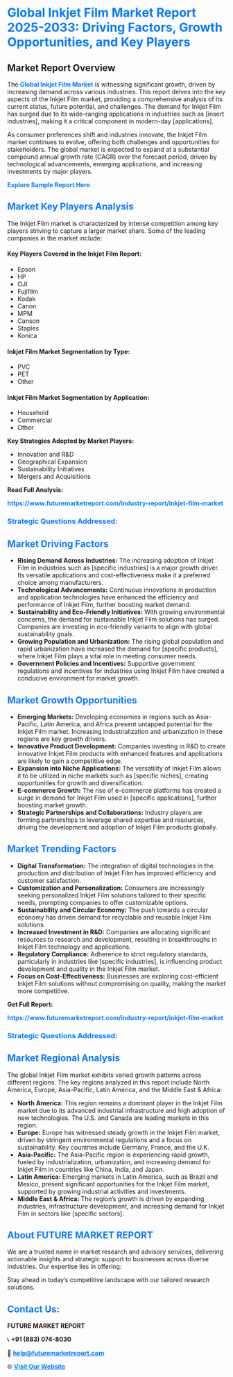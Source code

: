 <h1 style="color: #007BFF;">Global Inkjet Film Market Report 2025-2033: Driving Factors, Growth Opportunities, and Key Players</h1>

<section id="overview">
<h2>Market Report Overview</h2>
<p>The <a href="https://www.futuremarketreport.com/industry-report/inkjet-film-market" style="color: #007BFF; text-decoration: none;"><strong>Global Inkjet Film Market</strong></a> is witnessing significant growth, driven by increasing demand across various industries. This report delves into the key aspects of the Inkjet Film market, providing a comprehensive analysis of its current status, future potential, and challenges. The demand for Inkjet Film has surged due to its wide-ranging applications in industries such as [insert industries], making it a critical component in modern-day [applications].</p>
<p>As consumer preferences shift and industries innovate, the Inkjet Film market continues to evolve, offering both challenges and opportunities for stakeholders. The global market is expected to expand at a substantial compound annual growth rate (CAGR) over the forecast period, driven by technological advancements, emerging applications, and increasing investments by major players.</p>
</section>

<section id="overview">
<p><a href="https://www.futuremarketreport.com/request-sample/reportId=97753" style="color: #007BFF; text-decoration: none;"><strong>Explore Sample Report Here</strong></a></p>
</section>

<section id="key-players">
<h2 style="color: #007BFF;">Market Key Players Analysis</h2>
<p>The Inkjet Film market is characterized by intense competition among key players striving to capture a larger market share. Some of the leading companies in the market include:</p>
<h4>Key Players Covered in the Inkjet Film Report:</h4>
<ul><li>Epson</li><li>HP</li><li>OJI</li><li>Fujifilm</li><li>Kodak</li><li>Canon</li><li>MPM</li><li>Canson</li><li>Staples</li><li>Konica</li></ul>
<h4>Inkjet Film Market Segmentation by Type:</h4>
<ul><li>PVC</li><li>PET</li><li>Other</li></ul>

<h4>Inkjet Film Market Segmentation by Application:</h4>
<ul><li>Household</li><li>Commercial</li><li>Other</li></ul>
<p><strong>Key Strategies Adopted by Market Players:</strong></p>
<ul>
<li>Innovation and R&D</li>
<li>Geographical Expansion</li>
<li>Sustainability Initiatives</li>
<li>Mergers and Acquisitions</li>
</ul>
</section>

<section>
<p><strong>Read Full Analysis: </strong></p><a href="https://www.futuremarketreport.com/industry-report/inkjet-film-market" style="color: #007BFF; text-decoration: none;"><strong>https://www.futuremarketreport.com/industry-report/inkjet-film-market</strong></a>
<h3 style="color: #007BFF;">Strategic Questions Addressed:</h3>
</section>

<section id="driving-factors">
<h2 style="color: #007BFF;">Market Driving Factors</h2>
<ul>
<li><strong>Rising Demand Across Industries:</strong> The increasing adoption of Inkjet Film in industries such as [specific industries] is a major growth driver. Its versatile applications and cost-effectiveness make it a preferred choice among manufacturers.</li>
<li><strong>Technological Advancements:</strong> Continuous innovations in production and application technologies have enhanced the efficiency and performance of Inkjet Film, further boosting market demand.</li>
<li><strong>Sustainability and Eco-Friendly Initiatives:</strong> With growing environmental concerns, the demand for sustainable Inkjet Film solutions has surged. Companies are investing in eco-friendly variants to align with global sustainability goals.</li>
<li><strong>Growing Population and Urbanization:</strong> The rising global population and rapid urbanization have increased the demand for [specific products], where Inkjet Film plays a vital role in meeting consumer needs.</li>
<li><strong>Government Policies and Incentives:</strong> Supportive government regulations and incentives for industries using Inkjet Film have created a conducive environment for market growth.</li>
</ul>
</section>

<section id="growth-opportunities">
<h2 style="color: #007BFF;">Market Growth Opportunities</h2>
<ul>
<li><strong>Emerging Markets:</strong> Developing economies in regions such as Asia-Pacific, Latin America, and Africa present untapped potential for the Inkjet Film market. Increasing industrialization and urbanization in these regions are key growth drivers.</li>
<li><strong>Innovative Product Development:</strong> Companies investing in R&D to create innovative Inkjet Film products with enhanced features and applications are likely to gain a competitive edge.</li>
<li><strong>Expansion into Niche Applications:</strong> The versatility of Inkjet Film allows it to be utilized in niche markets such as [specific niches], creating opportunities for growth and diversification.</li>
<li><strong>E-commerce Growth:</strong> The rise of e-commerce platforms has created a surge in demand for Inkjet Film used in [specific applications], further boosting market growth.</li>
<li><strong>Strategic Partnerships and Collaborations:</strong> Industry players are forming partnerships to leverage shared expertise and resources, driving the development and adoption of Inkjet Film products globally.</li>
</ul>
</section>

<section id="trending-factors">
<h2 style="color: #007BFF;">Market Trending Factors</h2>
<ul>
<li><strong>Digital Transformation:</strong> The integration of digital technologies in the production and distribution of Inkjet Film has improved efficiency and customer satisfaction.</li>
<li><strong>Customization and Personalization:</strong> Consumers are increasingly seeking personalized Inkjet Film solutions tailored to their specific needs, prompting companies to offer customizable options.</li>
<li><strong>Sustainability and Circular Economy:</strong> The push towards a circular economy has driven demand for recyclable and reusable Inkjet Film solutions.</li>
<li><strong>Increased Investment in R&D:</strong> Companies are allocating significant resources to research and development, resulting in breakthroughs in Inkjet Film technology and applications.</li>
<li><strong>Regulatory Compliance:</strong> Adherence to strict regulatory standards, particularly in industries like [specific industries], is influencing product development and quality in the Inkjet Film market.</li>
<li><strong>Focus on Cost-Effectiveness:</strong> Businesses are exploring cost-efficient Inkjet Film solutions without compromising on quality, making the market more competitive.</li>
</ul>
</section>

<section>
<p><strong>Get Full Report: </strong></p><a href="https://www.futuremarketreport.com/industry-report/inkjet-film-market" style="color: #007BFF; text-decoration: none;"><strong>https://www.futuremarketreport.com/industry-report/inkjet-film-market</strong></a>
<h3 style="color: #007BFF;">Strategic Questions Addressed:</h3>
</section>


<section id="regional-analysis">
<h2 style="color: #007BFF;">Market Regional Analysis</h2>
<p>The global Inkjet Film market exhibits varied growth patterns across different regions. The key regions analyzed in this report include North America, Europe, Asia-Pacific, Latin America, and the Middle East & Africa:</p>
<ul>
<li><strong>North America:</strong> This region remains a dominant player in the Inkjet Film market due to its advanced industrial infrastructure and high adoption of new technologies. The U.S. and Canada are leading markets in this region.</li>
<li><strong>Europe:</strong> Europe has witnessed steady growth in the Inkjet Film market, driven by stringent environmental regulations and a focus on sustainability. Key countries include Germany, France, and the U.K.</li>
<li><strong>Asia-Pacific:</strong> The Asia-Pacific region is experiencing rapid growth, fueled by industrialization, urbanization, and increasing demand for Inkjet Film in countries like China, India, and Japan.</li>
<li><strong>Latin America:</strong> Emerging markets in Latin America, such as Brazil and Mexico, present significant opportunities for the Inkjet Film market, supported by growing industrial activities and investments.</li>
<li><strong>Middle East & Africa:</strong> The region’s growth is driven by expanding industries, infrastructure development, and increasing demand for Inkjet Film in sectors like [specific sectors].</li>
</ul>
</section>

<footer>
<h2 style="color: #007BFF;">About FUTURE MARKET REPORT</h2>
<p>We are a trusted name in market research and advisory services, delivering actionable insights and strategic support to businesses across diverse industries. Our expertise lies in offering:</p>

<p>Stay ahead in today’s competitive landscape with our tailored research solutions.</p>

<h2 style="color: #007BFF;">Contact Us:</h2>
<p><strong>FUTURE MARKET REPORT</strong></p>
<p>📞 <strong>+91 (883) 074-8030</strong></p>
<p>📧 <strong><a href="mailto:help@futuremarketreport.com" style="color: #007BFF;">help@futuremarketreport.com</a></strong></p>
<p>🌐 <strong><a href="https://www.futuremarketreport.com/" style="color: #007BFF;">Visit Our Website</a></strong></p>
</footer>